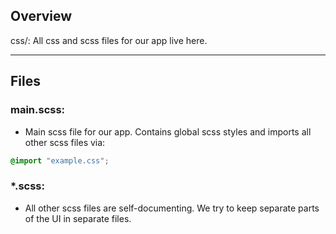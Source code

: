 Overview
-----------------------------------------------------
css/: All css and scss files for our app live here.

<hr />

Files
-----------------------------------------------------
### main.scss:
  * Main scss file for our app. Contains global scss styles and imports
    all other scss files via:

```scss
@import "example.css";
```

### *.scss:
  * All other scss files are self-documenting. We try to keep separate parts of the UI in separate files.
